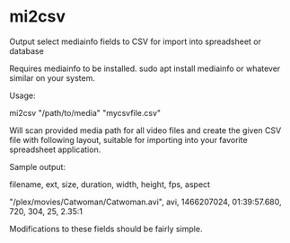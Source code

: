 # mi2csv
Output select mediainfo fields to CSV for import into spreadsheet or database

Requires mediainfo to be installed. sudo apt install mediainfo or whatever similar on your system.

Usage:

mi2csv "/path/to/media" "mycsvfile.csv"

Will scan provided media path for all video files and create the given CSV file with following layout, suitable for importing into your favorite spreadsheet application.

Sample output:

  filename, ext, size, duration, width, height, fps, aspect
  
  "/plex/movies/Catwoman/Catwoman.avi", avi, 1466207024, 01:39:57.680, 720, 304, 25, 2.35:1

Modifications to these fields should be fairly simple.

